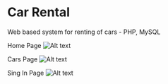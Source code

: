 # Car Rental
 Web based system for renting of cars - PHP, MySQL
 
 
Home Page
![Alt text](https://i.postimg.cc/d17d720w/home.png "Home Page")


Cars Page
![Alt text](https://i.postimg.cc/x1YKsN63/cars2.pngraw=true "Cars Page")


Sing In Page
![Alt text](https://i.postimg.cc/6QpCKJJ7/singin.pngraw=true "Cars Page")
